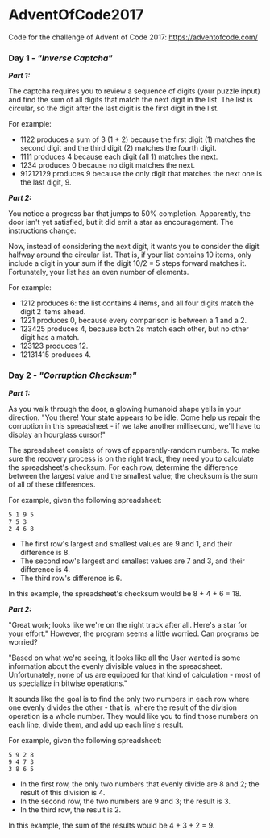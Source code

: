# AdventOfCode2017
Code for the challenge of Advent of Code 2017: https://adventofcode.com/

### Day 1 - *"Inverse Captcha"* 

_**Part 1:**_

The captcha requires you to review a sequence of digits (your puzzle input) and find the sum of all digits that match the next digit in the list. The list is circular, so the digit after the last digit is the first digit in the list.

For example:

- 1122 produces a sum of 3 (1 + 2) because the first digit (1) matches the second digit and the third digit (2) matches the fourth digit.
- 1111 produces 4 because each digit (all 1) matches the next.
- 1234 produces 0 because no digit matches the next.
- 91212129 produces 9 because the only digit that matches the next one is the last digit, 9.


_**Part 2:**_

You notice a progress bar that jumps to 50% completion. Apparently, the door isn't yet satisfied, but it did emit a star as encouragement. The instructions change:

Now, instead of considering the next digit, it wants you to consider the digit halfway around the circular list. That is, if your list contains 10 items, only include a digit in your sum if the digit 10/2 = 5 steps forward matches it. Fortunately, your list has an even number of elements.

For example:

- 1212 produces 6: the list contains 4 items, and all four digits match the digit 2 items ahead.
- 1221 produces 0, because every comparison is between a 1 and a 2.
- 123425 produces 4, because both 2s match each other, but no other digit has a match.
- 123123 produces 12.
- 12131415 produces 4.

### Day 2 - *"Corruption Checksum"*

_**Part 1:**_

As you walk through the door, a glowing humanoid shape yells in your direction. "You there! Your state appears to be idle. Come help us repair the corruption in this spreadsheet - if we take another millisecond, we'll have to display an hourglass cursor!"

The spreadsheet consists of rows of apparently-random numbers. To make sure the recovery process is on the right track, they need you to calculate the spreadsheet's checksum. For each row, determine the difference between the largest value and the smallest value; the checksum is the sum of all of these differences.

For example, given the following spreadsheet:

```
5 1 9 5
7 5 3
2 4 6 8
```

- The first row's largest and smallest values are 9 and 1, and their difference is 8.
- The second row's largest and smallest values are 7 and 3, and their difference is 4.
- The third row's difference is 6.

In this example, the spreadsheet's checksum would be 8 + 4 + 6 = 18.

_**Part 2:**_

"Great work; looks like we're on the right track after all. Here's a star for your effort." However, the program seems a little worried. Can programs be worried?

"Based on what we're seeing, it looks like all the User wanted is some information about the evenly divisible values in the spreadsheet. Unfortunately, none of us are equipped for that kind of calculation - most of us specialize in bitwise operations."

It sounds like the goal is to find the only two numbers in each row where one evenly divides the other - that is, where the result of the division operation is a whole number. They would like you to find those numbers on each line, divide them, and add up each line's result.

For example, given the following spreadsheet:

```
5 9 2 8
9 4 7 3
3 8 6 5
```

- In the first row, the only two numbers that evenly divide are 8 and 2; the result of this division is 4.
- In the second row, the two numbers are 9 and 3; the result is 3.
- In the third row, the result is 2.

In this example, the sum of the results would be 4 + 3 + 2 = 9.
